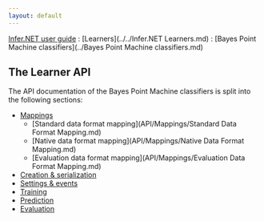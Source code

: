 ```yaml
---
layout: default 
--- 
```

[Infer.NET user guide](../../index.md) : [Learners](../../Infer.NET Learners.md) : [Bayes Point Machine classifiers](../Bayes Point Machine classifiers.md)

## The Learner API

The API documentation of the Bayes Point Machine classifiers is split into the following sections:

*   [Mappings](API/Mappings.md)
    *   [Standard data format mapping](API/Mappings/Standard Data Format Mapping.md)
    *   [Native data format mapping](API/Mappings/Native Data Format Mapping.md)
    *   [Evaluation data format mapping](API/Mappings/Evaluation Data Format Mapping.md)
*   [Creation & serialization](API/Creation.md)
*   [Settings & events](API/Settings.md)
*   [Training](API/Training.md)
*   [Prediction](API/Prediction.md)
*   [Evaluation](API/Evaluation.md)